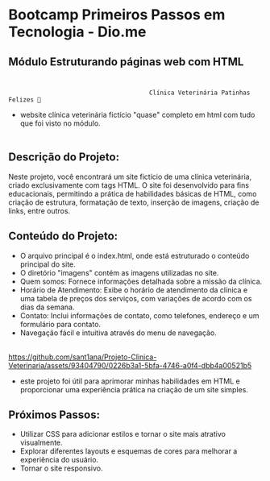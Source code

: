 #  Bootcamp Primeiros Passos em Tecnologia - Dio.me
Módulo Estruturando páginas web com HTML <br> <br> 
---------------------------------------------------------



                                           Clínica Veterinária Patinhas Felizes 🐾
                                                 
   - website clínica veterinária fictício  "quase" completo em html com tudo que foi visto no módulo.<br> <br>



## Descrição do Projeto:

Neste projeto, você encontrará um site fictício de uma clínica veterinária, criado exclusivamente com tags HTML. O site foi desenvolvido para fins educacionais, permitindo a prática de habilidades básicas de HTML, como criação de estrutura, formatação de texto, inserção de imagens, criação de links, entre outros.


## Conteúdo do Projeto:<br>
- O arquivo principal é o index.html, onde está estruturado o conteúdo principal do site.
- O diretório "imagens" contém as imagens utilizadas no site.
- Quem somos: Fornece informações detalhada sobre a missão da clínica.
- Horário de Atendimento: Exibe o horário de atendimento da clínica e uma tabela de preços dos serviços, com variações de acordo com os dias da semana.
- Contato: Inclui informações de contato, como telefones, endereço e um formulário para contato.
- Navegação fácil e intuitiva através do menu de navegação. <br> <br>

https://github.com/sant1ana/Projeto-Clinica-Veterinaria/assets/93404790/0226b3a1-5bfa-4746-a0f4-dbb4a00521b5


-  este projeto foi útil para aprimorar minhas habilidades em HTML e proporcionar uma experiência prática na criação de um site simples.


## Próximos Passos:<br>
- Utilizar CSS para adicionar estilos e tornar o site mais atrativo visualmente.<br>
- Explorar diferentes layouts e esquemas de cores para melhorar a experiência do usuário.<br>
- Tornar o site responsivo.<br>
